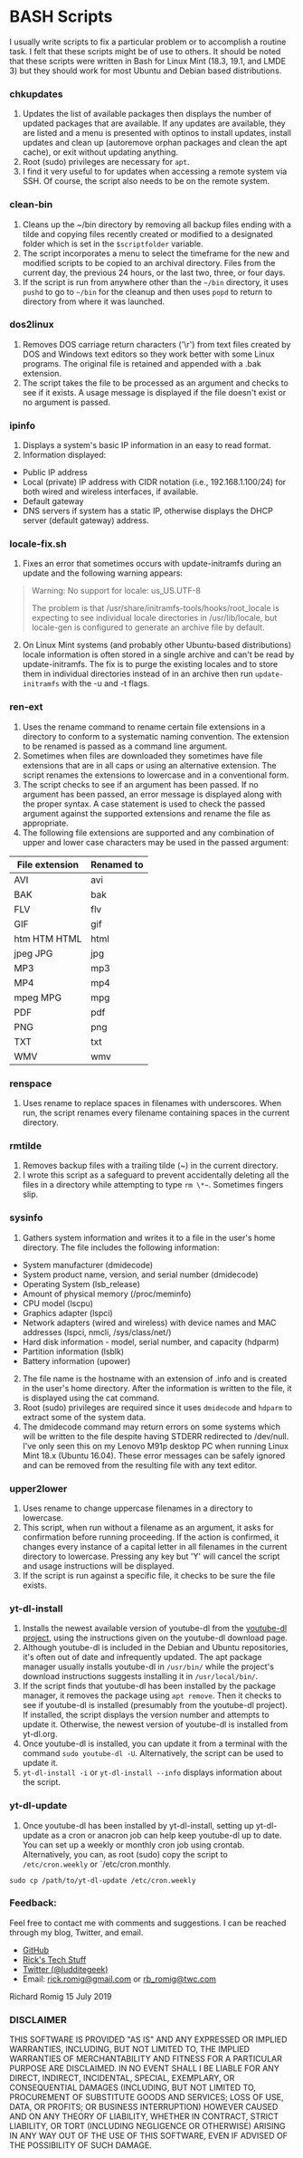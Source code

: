 # BASH Scripts

I usually write scripts to fix a particular problem or to accomplish a routine task. I felt that these scripts might be of use to others. It should be noted that these scripts were written in Bash for Linux Mint (18.3, 19.1, and LMDE 3) but they should work for most Ubuntu and Debian based distributions.

### chkupdates
1. Updates the list of available packages then displays the number of updated packages that are available. If any updates are available, they are listed and a menu is presented with optinos to install updates, install updates and clean up (autoremove orphan packages and clean the apt cache), or exit without updating anything.
2. Root (sudo) privileges are necessary for `apt`.
3. I find it very useful to for updates when accessing a remote system via SSH. Of course, the script also needs to be on the remote system.

### clean-bin
1. Cleans up the ~/bin directory by removing all backup files ending with a tilde and copying files recently created or modified to a designated folder which is set in the `$scriptfolder` variable.
2. The script incorporates a menu to select the timeframe for the new and modified scripts to be copied to an archival directory. Files from the current day, the previous 24 hours, or the last two, three, or four days.
3. If the script is run from anywhere other than the `~/bin` directory, it uses `pushd` to go to `~/bin` for the cleanup and then uses `popd` to return to directory from where it was launched.

### dos2linux
1. Removes DOS carriage return characters ('\r') from text files created by DOS and Windows text editors so they work better with some Linux programs. The original file is retained and appended with a .bak extension.
2. The script takes the file to be processed as an argument and checks to see if it exists. A usage message is displayed if the file doesn't exist or no argument is passed.

### ipinfo
1. Displays a system's basic IP information in an easy to read format.
2. Information displayed:
 * Public IP address
 * Local (private) IP address with CIDR notation (i.e., 192.168.1.100/24) for both wired and wireless interfaces, if available.
 * Default gateway
 * DNS servers if system has a static IP, otherwise displays the DHCP server (default gateway) address.

### locale-fix.sh
1. Fixes an error that sometimes occurs with update-initramfs during an update and the following warning appears:
>Warning: No support for locale: us_US.UTF-8
>
>The problem is that /usr/share/initramfs-tools/hooks/root_locale is expecting to see individual locale directories in /usr/lib/locale, but locale-gen is configured to generate an archive file by default.

2. On Linux Mint systems (and probably other Ubuntu-based distributions) locale information is often stored in a single archive and can't be read by update-initramfs. The fix is to purge the existing locales and to store them in individual directories instead of in an archive then run `update-initramfs` with the -u and -t flags.

### ren-ext
1. Uses the rename command to rename certain file extensions in a directory to conform to a systematic naming convention. The extension to be renamed is passed as a command line argument.
2. Sometimes when files are downloaded they sometimes have file extensions that are in all caps or using an alternative extension. The script renames the extensions to lowercase and in a conventional form.
3. The script checks to see if an argument has been passed. If no argument has been passed, an error message is displayed along with the proper syntax. A case statement is used to check the passed argument against the supported extensions and rename the file as appropriate.
4. The following file extensions are supported and any combination of upper and lower case characters may be used in the passed argument:

| File extension | Renamed to |
|-----------|--------|
| AVI | avi
| BAK | bak
| FLV | flv
| GIF | gif
| htm HTM HTML | html
| jpeg JPG | jpg
| MP3 | mp3
| MP4 | mp4
| mpeg MPG | mpg
| PDF | pdf
| PNG | png
| TXT | txt
| WMV | wmv

### renspace
1. Uses rename to replace spaces in filenames with underscores. When run, the script renames every filename containing spaces in the current directory.

### rmtilde
1. Removes backup files with a trailing tilde (~) in the current directory.
2. I wrote this script as a safeguard to prevent accidentally deleting all the files in a directory while attempting to type `rm \*~`. Sometimes fingers slip.

### sysinfo
1. Gathers system information and writes it to a file in the user's home directory. The file includes the following information:
  * System manufacturer (dmidecode)
  * System product name, version, and serial number (dmidecode)
  * Operating System (lsb_release)
  * Amount of physical memory (/proc/meminfo)
  * CPU model (lscpu)
  * Graphics adapter (lspci)
  * Network adapters (wired and wireless) with device names and MAC addresses (lspci, nmcli, /sys/class/net/)
  * Hard disk information - model, serial number, and capacity (hdparm)
  * Partition information (lsblk)
  * Battery information (upower)
2. The file name is the hostname with an extension of .info and is created in the user's home directory. After the information is written to the file, it is displayed using the cat command.
3. Root (sudo) privileges are required since it uses `dmidecode` and `hdparm` to extract some of the system data.
4. The dmidecode command may return errors on some systems which will be written to the file despite having STDERR redirected to /dev/null. I've only seen this on my Lenovo M91p desktop PC when running Linux Mint 18.x (Ubuntu 16.04). These error messages can be safely ignored and can be removed from the resulting file with any text editor.

### upper2lower
1. Uses rename to change uppercase filenames in a directory to lowercase.
2. This script, when run without a filename as an argument, it asks for confirmation before running proceeding. If the action is confirmed, it changes every instance of a capital letter in all filenames in the current directory to lowercase. Pressing any key but 'Y' will cancel the script and usage instructions will be displayed.
3. If the script is run against a specific file, it checks to be sure the file exists.

### yt-dl-install
1. Installs the newest available version of youtube-dl from the [youtube-dl project](https://ytdl-org.github.io/youtube-dl/index.html), using the instructions given on the youtube-dl download page.
2. Although youtube-dl is included in the Debian and Ubuntu repositories, it's often out of date and infrequently updated. The apt package manager usually installs youtube-dl in `/usr/bin/` while the project's download instructions suggests installing it in `/usr/local/bin/`.
3. If the script finds that youtube-dl has been installed by the package manager, it removes the package using `apt remove`. Then it checks to see if youtube-dl is installed (presumably from the youtube-dl project). If installed, the script displays the version number and attempts to update it. Otherwise, the newest version of youtube-dl is installed from yt-dl.org.
4. Once youtube-dl is installed, you can update it from a terminal with the command `sudo youtube-dl -U`. Alternatively, the script can be used to update it.
5. `yt-dl-install -i` or `yt-dl-install --info` displays information about the script.

### yt-dl-update
1. Once youtube-dl has been installed by yt-dl-install, setting up yt-dl-update as a cron or anacron job can help keep youtube-dl up to date. You can set up a weekly or monthly cron job using crontab. Alternatively, you can, as root (sudo) copy the script to `/etc/cron.weekly` or `/etc/cron.monthly.
```
sudo cp /path/to/yt-dl-update /etc/cron.weekly
```
### Feedback:
Feel free to contact me with comments and suggestions. I can be reached through my blog, Twitter, and email.
* [GitHub](https://github.com/RickRomig/bashscripts)
* [Rick's Tech Stuff](https://ricktech.wordpress.com)
* [Twitter (@ludditegeek)](https://twitter.com/ludditegeek)
* Email: <rick.romig@gmail.com> or <rb_romig@twc.com>

Richard Romig
15 July 2019

### DISCLAIMER
THIS SOFTWARE IS PROVIDED "AS IS" AND ANY EXPRESSED OR IMPLIED WARRANTIES, INCLUDING, BUT NOT LIMITED TO, THE IMPLIED WARRANTIES OF MERCHANTABILITY AND FITNESS FOR A PARTICULAR PURPOSE ARE DISCLAIMED. IN NO EVENT SHALL I BE LIABLE FOR ANY DIRECT, INDIRECT, INCIDENTAL, SPECIAL, EXEMPLARY, OR CONSEQUENTIAL DAMAGES (INCLUDING, BUT NOT LIMITED TO, PROCUREMENT OF SUBSTITUTE GOODS AND SERVICES; LOSS OF USE, DATA, OR PROFITS; OR BUSINESS INTERRUPTION) HOWEVER CAUSED AND ON ANY THEORY OF LIABILITY, WHETHER IN CONTRACT, STRICT LIABILITY, OR TORT (INCLUDING NEGLIGENCE OR OTHERWISE) ARISING IN ANY WAY OUT OF THE USE OF THIS SOFTWARE, EVEN IF ADVISED OF THE POSSIBILITY OF SUCH DAMAGE.
